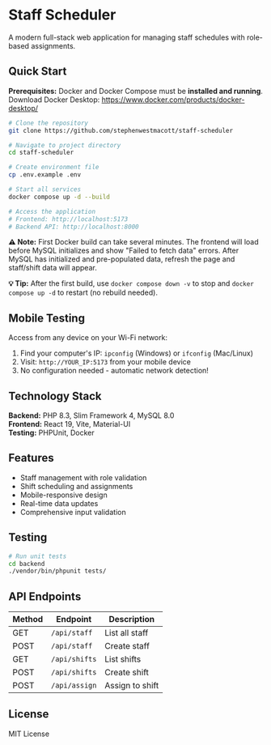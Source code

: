 # Staff Scheduler

A modern full-stack web application for managing staff schedules with role-based assignments.

## Quick Start

**Prerequisites:** Docker and Docker Compose must be **installed and running**.  
Download Docker Desktop: https://www.docker.com/products/docker-desktop/

```bash
# Clone the repository
git clone https://github.com/stephenwestmacott/staff-scheduler

# Navigate to project directory
cd staff-scheduler

# Create environment file
cp .env.example .env

# Start all services
docker compose up -d --build

# Access the application
# Frontend: http://localhost:5173
# Backend API: http://localhost:8000
```

**⚠️ Note:** First Docker build can take several minutes. The frontend will load before MySQL initializes and show "Failed to fetch data" errors. After MySQL has initialized and pre-populated data, refresh the page and staff/shift data will appear.

**💡 Tip:** After the first build, use `docker compose down -v` to stop and `docker compose up -d` to restart (no rebuild needed).

## Mobile Testing

Access from any device on your Wi-Fi network:

1. Find your computer's IP: `ipconfig` (Windows) or `ifconfig` (Mac/Linux)
2. Visit: `http://YOUR_IP:5173` from your mobile device
3. No configuration needed - automatic network detection!

## Technology Stack

**Backend:** PHP 8.3, Slim Framework 4, MySQL 8.0  
**Frontend:** React 19, Vite, Material-UI  
**Testing:** PHPUnit, Docker

## Features

- Staff management with role validation
- Shift scheduling and assignments
- Mobile-responsive design
- Real-time data updates
- Comprehensive input validation

## Testing

```bash
# Run unit tests
cd backend
./vendor/bin/phpunit tests/
```

## API Endpoints

| Method | Endpoint      | Description     |
| ------ | ------------- | --------------- |
| GET    | `/api/staff`  | List all staff  |
| POST   | `/api/staff`  | Create staff    |
| GET    | `/api/shifts` | List shifts     |
| POST   | `/api/shifts` | Create shift    |
| POST   | `/api/assign` | Assign to shift |

## License

MIT License
